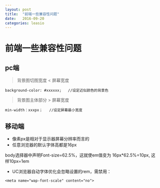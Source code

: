 ```yaml
---
layout: post
title:  "前端一些兼容性问题"
date:   2016-09-20
categories: leasio
---
```


# 前端一些兼容性问题
## pc端
> 背景图切图宽度 < 屏幕宽度

```
background-color: #xxxxxx;   //设定近似颜色的背景色
```
> 背景图主体部分 > 屏幕宽度

```
min-width：xxxpx；   //设定屏幕最小宽度
```


## 移动端
- 像素px是相对于显示器屏幕分辨率而言的
- 任意浏览器的默认字体高都是16px

body选择器中声明Font-size=62.5%，这就使em值变为 16px*62.5%=10px, 这样10px=1em

- UC浏览器自动字体优化会忽略设置的rem，需禁用：
```
<meta name="wap-font-scale" content="no">
```

